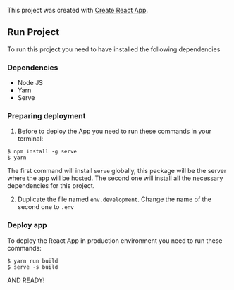 This project was created with [Create React App](https://github.com/facebook/create-react-app).

## Run Project

To run this project you need to have installed the following dependencies

### Dependencies
- Node JS
- Yarn
- Serve

### Preparing deployment
1. Before to deploy the App you need to run these commands in your terminal:

```
$ npm install -g serve
$ yarn
```

The first command will install `serve` globally, this package will be the server where the app will be hosted.
The second one will install all the necessary dependencies for this project.

2. Duplicate the file named `env.development`. Change the name of the second one to `.env`

### Deploy app

To deploy the React App in production environment you need to run these commands:

```
$ yarn run build
$ serve -s build
```

AND READY!